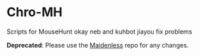 # Chro-MH
Scripts for MouseHunt
okay neb and kuhbot jiayou fix problems

**Deprecated**: Please use the [Maidenless](https://github.com/MaidenlessINC/Maidenless-INC) repo for any changes.
